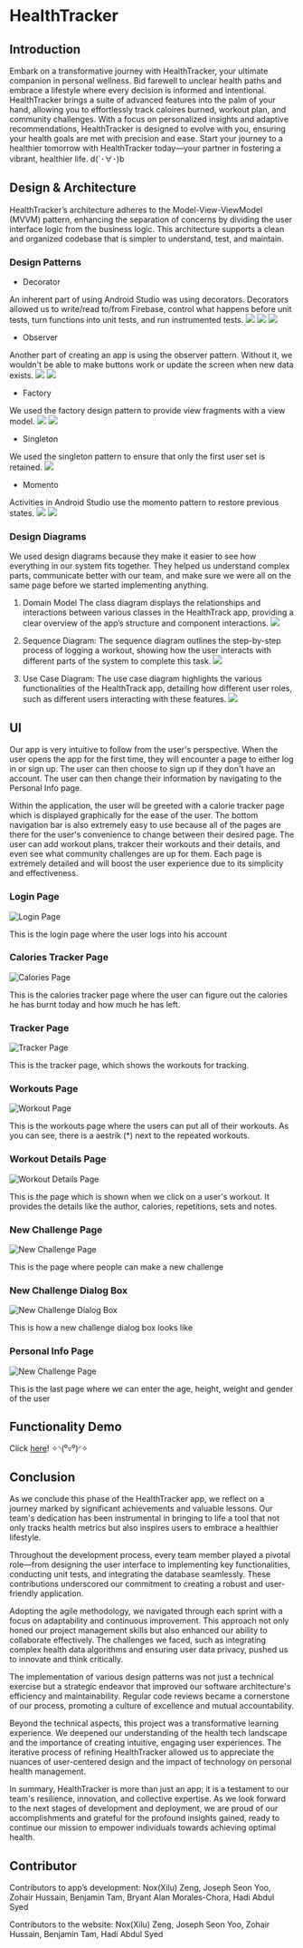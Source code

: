 # HealthTracker


## Introduction
Embark on a transformative journey with HealthTracker, your ultimate companion in personal wellness. Bid farewell to unclear health paths and embrace a lifestyle where every decision is informed and intentional. HealthTracker brings a suite of advanced features into the palm of your hand, allowing you to effortlessly track caloires burned, workout plan, and community challenges. With a focus on personalized insights and adaptive recommendations, HealthTracker is designed to evolve with you, ensuring your health goals are met with precision and ease. Start your journey to a healthier tomorrow with HealthTracker today—your partner in fostering a vibrant, healthier life. d(`･∀･)b

## Design & Architecture
HealthTracker’s architecture adheres to the Model-View-ViewModel (MVVM) pattern, enhancing the separation of concerns by dividing the user interface logic from the business logic. This architecture supports a clean and organized codebase that is simpler to understand, test, and maintain.


### Design Patterns
- Decorator

An inherent part of using Android Studio was using decorators. Decorators allowed us to write/read to/from Firebase, control what happens before unit tests, turn functions into unit tests, and run instrumented tests.
![](./docs/images/dec1.png)
![](./docs/images/dec2.png)
![](./docs/images/dec3.png)
- Observer

Another part of creating an app is using the observer pattern. Without it, we wouldn't be able to make buttons work or update the screen when new data exists.
![](./docs/images/obs1.png)
![](./docs/images/obs2.png)
- Factory

We used the factory design pattern to provide view fragments with a view model.
![](./docs/images/fac1.png)
![](./docs/images/fac2.png)
- Singleton

We used the singleton pattern to ensure that only the first user set is retained.
![](./docs/images/sin1.png)
- Momento

Activities in Android Studio use the momento pattern to restore previous states.
![](./docs/images/mom1.png)
![](./docs/images/mom2.png)

### Design Diagrams
We used design diagrams because they make it easier to see how everything in our system fits together. They helped us understand complex parts, communicate better with our team, and make sure we were all on the same page before we started implementing anything.

1. Domain Model
The class diagram displays the relationships and interactions between various classes in the HealthTrack app, providing a clear overview of the app’s structure and component interactions.
![](./docs/images/Domain.png)


2. Sequence Diagram:
The sequence diagram outlines the step-by-step process of logging a workout, showing how the user interacts with different parts of the system to complete this task.
![](./docs/images/Sequence.png)


3. Use Case Diagram:
The use case diagram highlights the various functionalities of the HealthTrack app, detailing how different user roles, such as different users interacting with these features.
![](./docs/images/use_case.png)





## UI

Our app is very intuitive to follow from the user's perspective. When the user opens the app for the first time, they will encounter a page to either
log in or sign up. The user can then choose to sign up if they don't have an account. The user can then change their information by navigating to the Personal Info page.

Within the application, the user will be greeted with a calorie tracker page which is displayed graphically for the ease of the user. The bottom navigation bar is also extremely easy to use because all of the pages are there for the user's convenience to change between their desired page. The user can add workout plans, trakcer their workouts and their details, and even see what community challenges are up for them. Each page is extremely detailed and will boost the user experience due to its simplicity and effectiveness.

### Login Page
![Login Page](./docs/images/login_page.png)

This is the login page where the user logs into his account

### Calories Tracker Page

![Calories Page](./docs/images/calories.png)

This is the calories tracker page where the user can figure out the calories he has burnt today and how much he has left.

### Tracker Page

![Tracker Page](./docs/images/tracker.png)

This is the tracker page, which shows the workouts for tracking.

### Workouts Page

![Workout Page](./docs/images/workouts.png)

This is the workouts page where the users can put all of their workouts. As you can see, there is a aestrik (*) next to the repeated workouts.

### Workout Details Page

![Workout Details Page](./docs/images/workout_2.png)

This is the page which is shown when we click on a user's workout. It provides the details like the author, calories, repetitions, sets and notes.

### New Challenge Page

![New Challenge Page](./docs/images/new_challenge.png)

This is the page where people can make a new challenge

### New Challenge Dialog Box

![New Challenge Dialog Box](./docs/images/new_challenge_2.png)

This is how a new challenge dialog box looks like

### Personal Info Page

![New Challenge Page](./docs/images/last_page.png)

This is the last page where we can enter the age, height, weight and gender of the user





## Functionality Demo
Click [here](https://youtu.be/bNTcTpvoals)! ✧◝(⁰▿⁰)◜✧


## Conclusion
As we conclude this phase of the HealthTracker app, we reflect on a journey marked by significant achievements and valuable lessons. Our team's dedication has been instrumental in bringing to life a tool that not only tracks health metrics but also inspires users to embrace a healthier lifestyle.

Throughout the development process, every team member played a pivotal role—from designing the user interface to implementing key functionalities, conducting unit tests, and integrating the database seamlessly. These contributions underscored our commitment to creating a robust and user-friendly application.

Adopting the agile methodology, we navigated through each sprint with a focus on adaptability and continuous improvement. This approach not only honed our project management skills but also enhanced our ability to collaborate effectively. The challenges we faced, such as integrating complex health data algorithms and ensuring user data privacy, pushed us to innovate and think critically.

The implementation of various design patterns was not just a technical exercise but a strategic endeavor that improved our software architecture's efficiency and maintainability. Regular code reviews became a cornerstone of our process, promoting a culture of excellence and mutual accountability.

Beyond the technical aspects, this project was a transformative learning experience. We deepened our understanding of the health tech landscape and the importance of creating intuitive, engaging user experiences. The iterative process of refining HealthTracker allowed us to appreciate the nuances of user-centered design and the impact of technology on personal health management.

In summary, HealthTracker is more than just an app; it is a testament to our team's resilience, innovation, and collective expertise. As we look forward to the next stages of development and deployment, we are proud of our accomplishments and grateful for the profound insights gained, ready to continue our mission to empower individuals towards achieving optimal health.



## Contributor
Contributors to app’s development: Nox(Xilu) Zeng, Joseph Seon Yoo, Zohair Hussain, Benjamin Tam, Bryant Alan Morales-Chora, Hadi Abdul Syed

Contributors to the website: Nox(Xilu) Zeng, Joseph Seon Yoo, Zohair Hussain, Benjamin Tam, Hadi Abdul Syed
